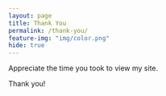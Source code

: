 ```yaml
---
layout: page
title: Thank You
permalink: /thank-you/
feature-img: "img/color.png"
hide: true
---
```


Appreciate the time you took to view my site.

Thank you!
